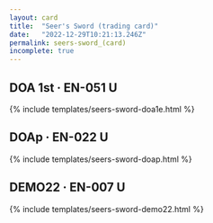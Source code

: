 ```yaml
---
layout: card
title:  "Seer's Sword (trading card)"
date:   "2022-12-29T10:21:13.246Z"
permalink: seers-sword_(card)
incomplete: true
---
```


## DOA 1st &middot; EN-051 U

{% include templates/seers-sword-doa1e.html %}


## DOAp &middot; EN-022 U

{% include templates/seers-sword-doap.html %}


## DEMO22 &middot; EN-007 U

{% include templates/seers-sword-demo22.html %}
